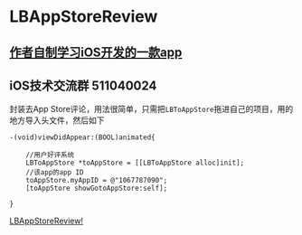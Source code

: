 # LBAppStoreReview

## [作者自制学习iOS开发的一款app](https://itunes.apple.com/cn/app/id1067787090?mt=8)
## iOS技术交流群 511040024

封装去App Store评论，用法很简单，只需把`LBToAppStore`拖进自己的项目，用的地方导入头文件，然后如下

```
-(void)viewDidAppear:(BOOL)animated{
    
    //用户好评系统
    LBToAppStore *toAppStore = [[LBToAppStore alloc]init];
    //该app的app ID
    toAppStore.myAppID = @"1067787090";
    [toAppStore showGotoAppStore:self];

}
```

[LBAppStoreReview!](https://github.com/AllLuckly/LBAppStoreReview/blob/master/1.png?raw=true)
